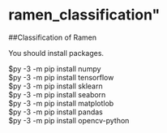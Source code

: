 # ramen_classification"

##Classification of Ramen

You should install packages.

$py -3 -m pip install numpy  
$py -3 -m pip install tensorflow  
$py -3 -m pip install sklearn  
$py -3 -m pip install seaborn  
$py -3 -m pip install matplotlob  
$py -3 -m pip install pandas  
$py -3 -m pip install opencv-python